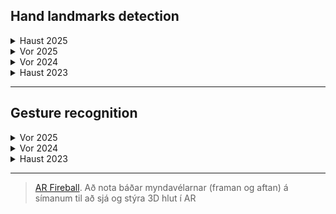 ## Hand landmarks detection

<details>
<summary>Haust 2025</summary>
  
<br>

- [Aron]()
- [Bjarni]()
- [Emil]()
- [Hörður]()
- [Ingimar]()
- [Kiara]()
- [Knútur]()
- [Lukas]()
- [Marijonas]()
- [Marino]()
- [Reginn]()

</details>
  
<details>
<summary>Vor 2025</summary>
  
<br>

- [Orn](https://gunnarthorunnarson.github.io/FORR3FV05EU/handapat/V25/Orn/verk_4_2.html) 
- [Breki](https://gunnarthorunnarson.github.io/FORR3FV05EU/handapat/V25/Breki/index.html) 
- [Sindri](https://gunnarthorunnarson.github.io/FORR3FV05EU/handapat/V25/Sindri/index.html)
</details>

<details>
<summary>Vor 2024</summary>
  
<br>

- [Emil](https://gunnarthorunnarson.github.io/FORR3FV05EU/v24/v5/Emil/verk_5_lidur2.html)

</details>
<details>
<summary>Haust 2023</summary>
  
<br>
Haust 2023
- [Kristofer](https://gunnarthorunnarson.github.io/FORR3FV05EU/h23/v4/Kristofer/Part2-Kristófer/index.html)  

</details>

<!-- [Davíð](https://gunnarthorunnarson.github.io/FORR3FV05EU/v24/v5/David) -->

---

## Gesture recognition

<details>
<summary>Vor 2025</summary>
  
<br>

- [Orn](https://gunnarthorunnarson.github.io/FORR3FV05EU/handapat/V25/Orn/verk_4_1.html)
- [Gabriela](https://gunnarthorunnarson.github.io/FORR3FV05EU/handapat/V25/Gabriela/index.html)
- [Breki](https://gunnarthorunnarson.github.io/FORR3FV05EU/handapat/V25/Breki/index.html) 

</details>

<details>
<summary>Vor 2024</summary>

<br>

- [Emil](https://gunnarthorunnarson.github.io/FORR3FV05EU/v24/v5/Emil)
- [Hróar](https://gunnarthorunnarson.github.io/FORR3FV05EU/v24/v5/Hroar)
- [Jökull](https://gunnarthorunnarson.github.io/FORR3FV05EU/v24/v5/Jokull)
- [Þorvaldur Breki](https://gunnarthorunnarson.github.io/FORR3FV05EU/v24/v5/ThorvaldurBreki)
- [Þorvaldur Daði](https://gunnarthorunnarson.github.io/FORR3FV05EU/v24/v5/ThorvaldurDadi)

</details>

<details>
<summary>Haust 2023</summary>

<br>

- Björn, [3D](https://bjornthor21.github.io/verk4-vidmot/3dObject.html) 
- Gísli, [hand](https://gunnarthorunnarson.github.io/FORR3FV05EU/h23/v4/Gisli/HandGestureCube/index.html) 
- Héðinn, [hand](https://gunnarthorunnarson.github.io/FORR3FV05EU/h23/v4/Hedinn/Lidur2.html)
- Valdas, [hand](https://gunnarthorunnarson.github.io/FORR3FV05EU/h23/v4/Valdas/2_verkefni_index.html)
- Þorgeir, [hand](https://gunnarthorunnarson.github.io/FORR3FV05EU/h23/v4/Þorgeir/seinni/index.html)
- Tumi, [hand](https://gunnarthorunnarson.github.io/FORR3FV05EU/h23/v4/Tumi/part2/part2/main.html)

</details>

---


> [AR Fireball](https://github.com/bjornthor21/verk5-vidmot/blob/main/README.md#ar-fireball). Að nota báðar myndavélarnar (framan og aftan) á símanum til að sjá og stýra 3D hlut í AR
